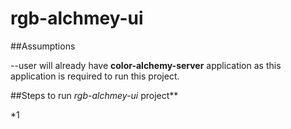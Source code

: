 # rgb-alchmey-ui

##Assumptions

--user will already have **color-alchemy-server** application as this application is required to run this project.

##Steps to run *rgb-alchmey-ui* project**

*1 








